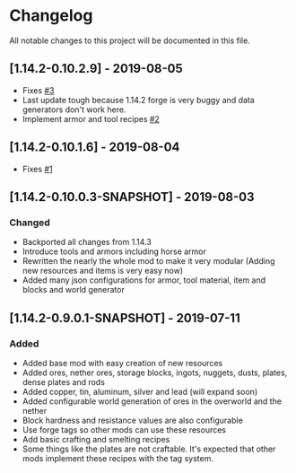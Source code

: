 # Changelog
All notable changes to this project will be documented in this file.

## [1.14.2-0.10.2.9] - 2019-08-05
- Fixes [#3](https://github.com/MC-U-Team/Useful-Resources/issues/3)
- Last update tough because 1.14.2 forge is very buggy and data generators don't work here.
- Implement armor and tool recipes [#2](https://github.com/MC-U-Team/Useful-Resources/issues/2)

## [1.14.2-0.10.1.6] - 2019-08-04
- Fixes [#1](https://github.com/MC-U-Team/Useful-Resources/issues/1)

## [1.14.2-0.10.0.3-SNAPSHOT] - 2019-08-03
### Changed
- Backported all changes from 1.14.3
- Introduce tools and armors including horse armor
- Rewritten the nearly the whole mod to make it very modular (Adding new resources and items is very easy now)
- Added many json configurations for armor, tool material, item and blocks and world generator

## [1.14.2-0.9.0.1-SNAPSHOT] - 2019-07-11
### Added
- Added base mod with easy creation of new resources
- Added ores, nether ores, storage blocks, ingots, nuggets, dusts, plates, dense plates and rods
- Added copper, tin, aluminum, silver and lead (will expand soon)
- Added configurable world generation of ores in the overworld and the nether
- Block hardness and resistance values are also configurable
- Use forge tags so other mods can use these resources
- Add basic crafting and smelting recipes
- Some things like the plates are not craftable. It's expected that other mods implement these recipes with the tag system.